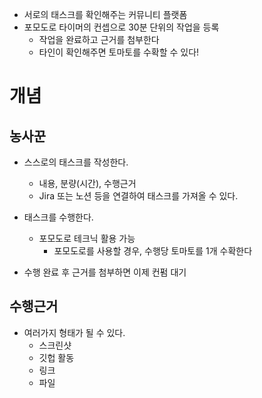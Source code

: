 - 서로의 태스크를 확인해주는 커뮤니티 플랫폼
- 포모도로 타이머의 컨셉으로 30분 단위의 작업을 등록
	- 작업을 완료하고 근거를 첨부한다
	- 타인이 확인해주면 토마토를 수확할 수 있다!

# 개념

## 농사꾼

- 스스로의 태스크를 작성한다. 
	- 내용, 분량(시간), 수행근거
	- Jira 또는 노션 등을 연결하여 태스크를 가져올 수 있다.

- 태스크를 수행한다.
	- 포모도로 테크닉 활용 가능
		- 포모도로를 사용할 경우, 수행당 토마토를 1개 수확한다

- 수행 완료 후 근거를 첨부하면 이제 컨펌 대기

## 수행근거

- 여러가지 형태가 될 수 있다.
	- 스크린샷
	- 깃헙 활동
	- 링크
	- 파일